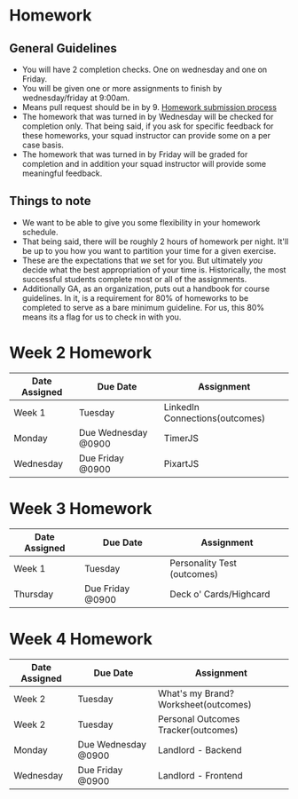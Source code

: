 # Homework

## General Guidelines
- You will have 2 completion checks. One on wednesday and one on Friday.
- You will be given one or more assignments to finish by wednesday/friday at 9:00am.
- Means pull request should be in by 9. [Homework submission process](https://github.com/ga-dc/wdi7/blob/master/homework/submission-process.md)
- The homework that was turned in by Wednesday will be checked for completion only. That being said, if you ask for specific feedback for these homeworks, your squad instructor can provide some on a per case basis.
- The homework that was turned in by Friday will be graded for completion and in addition your squad instructor will provide some meaningful feedback.

## Things to note
- We want to be able to give you some flexibility in your homework schedule.
- That being said, there will be roughly 2 hours of homework per night. It'll be up to you how you want to partition your time for a given exercise.
- These are the expectations that *we* set for you. But ultimately *you* decide what the best appropriation of your time is. Historically, the most successful students complete most or all of the assignments.
- Additionally GA, as an organization, puts out a handbook for course guidelines. In it, is a requirement for 80% of homeworks to be completed to serve as a bare minimum guideline. For us, this 80% means its a flag for us to check in with you.

# Week 2 Homework

| Date Assigned | Due Date                          | Assignment|
|---------------|--------------------------------|-----------|
| Week 1         | Tuesday                 | LinkedIn Connections(outcomes) |
| Monday        | Due Wednesday @0900                 | TimerJS |
| Wednesday     | Due Friday @0900                    | PixartJS |

# Week 3 Homework
| Date Assigned | Due Date                          | Assignment|
|---------------|--------------------------------|-----------|
| Week 1 | Tuesday | Personality Test (outcomes)
| Thursday        | Due Friday @0900                 | Deck o' Cards/Highcard |

# Week 4 Homework
| Date Assigned | Due Date                          | Assignment|
|---------------|--------------------------------|-----------|
| Week 2 | Tuesday | What's my Brand? Worksheet(outcomes)|
| Week 2 | Tuesday | Personal Outcomes Tracker(outcomes)|
| Monday       | Due Wednesday @0900               | Landlord - Backend |
| Wednesday       | Due Friday @0900               | Landlord - Frontend |
